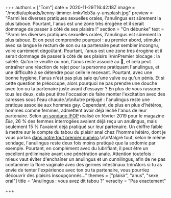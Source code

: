 +++
authors = ["Tom"]
date = 2020-11-29T16:42:18Z
image = "/media/uploads/kenny-timmer-imkv1cb3a-y-unsplash.jpg"
preview = "Parmi les diverses pratiques sexuelles orales, l'anulingus est sûrement la plus taboue. Pourtant, l'anus est une zone très érogène et il serait dommage de passer à côté de ses plaisirs !"
section = "On débunke"
text = "Parmi les diverses pratiques sexuelles orales, l'anulingus est sûrement la plus taboue. Et on peut comprendre pourquoi : au premier abord, stimuler avec sa langue le rectum de son ou sa partenaire peut sembler incongru, voire carrément dégoûtant. Pourtant, l'anus est une zone très érogène et il serait dommage de passer à côté de ses plaisirs !\n\nPremier blocage : la saleté. Qu'on le veuille ou non, l'anus reste associé au 💩, et cela peut entraîner une réaction de rejet pour la personne pratiquant l'anulingus, et une difficulté à se détendre pour celle le recevant. Pourtant, avec une bonne hygiène, l'anus n'est pas plus sale qu'une vulve ou qu'un pénis. Et si cette question te préoccupe, alors pourquoi ne pas prendre une douche avec ton ou ta partenaire juste avant d'essayer ? En plus de vous rassurer tous les deux, cela peut être l'occasion de faire monter l'excitation avec des caresses sous l'eau chaude.\n\nAutre préjugé : l'anulingus reste une pratique associée aux hommes gay. Cependant, de plus en plus d'hétéros, hommes comme femmes, admettent avoir déjà léché l'anus de leur partenaire. Selon [un sondage IFOP](https://www.ifop.com/wp-content/uploads/2019/02/Analyse_ELLE_FK_2019.02.14.pdf) réalisé en février 2019 pour le magazine _Elle_, 26&nbsp;% des femmes interrogées avaient déjà reçu un anulingus, mais seulement 15&nbsp;% l'avaient déjà pratiqué sur leur partenaire. Un chiffre faible à mettre sur le compte du tabou du plaisir anal chez l'homme hétéro, dont je vous parlais [dans notre tout premier numéro](https://lepointq.com/newsletters/le-plaisir-dans-tous-ses-etats/).\n\nMalgré tout, selon le même sondage, l'anulingus reste deux fois moins pratiqué que la sodomie par exemple. Pourtant, en complément avec du lubrifiant, il peut être un excellent préliminaire avant une pénétration anale. Attention toutefois : mieux vaut éviter d'enchaîner un anulingus et un cunnilingus, afin de ne pas contaminer la flore vaginale avec des germes intestinaux.\n\nAlors si tu as envie de tenter l'expérience avec ton ou ta partenaire, vous pourriez découvrir des plaisirs insoupçonnés..."
themes = ["plaisir", "anus", "sexe oral"]
title = "Anulingus : vous avez dit tabou ?"
veracity = "Pas exactement"

+++
